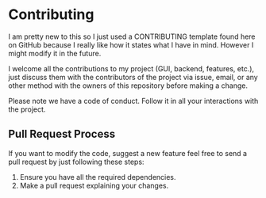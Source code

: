 # Contributing

I am pretty new to this so I just used a CONTRIBUTING template found here on GitHub because I really like how it states what I have in mind.
However I might modify it in the future.

I welcome all the contributions to my project (GUI, backend, features, etc.), just discuss them with the contributors of
the project via issue, email, or any other method with the owners of this repository before making a change. 

Please note we have a code of conduct. Follow it in all your interactions with the project.

## Pull Request Process

If you want to modify the code, suggest a new feature feel free to send a pull request by just following these steps:

1. Ensure you have all the required dependencies.
2. Make a pull request explaining your changes.

